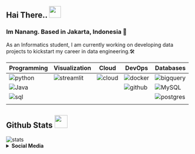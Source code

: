 ## Hai There.. <img src = "https://raw.githubusercontent.com/MartinHeinz/MartinHeinz/master/wave.gif" width = 32px height = 32px> 

### Im Nanang. Based in Jakarta, Indonesia 📍

As an Informatics student, I am currently working on developing data projects to kickstart my career in data engineering.🛠



| Programming | Visualization | Cloud          | DevOps        | Databases  |
| ----------- | ------------- | -------------- | --------------|------------|
| ![python](https://img.shields.io/badge/Python-3776AB?style=flat-square&logo=python&logoColor=white)     | ![streamlit](https://img.shields.io/badge/Streamlit-FF4B4B?style=flat-square&logo=streamlit&logoColor=white) | ![cloud](https://img.shields.io/badge/Google_Cloud-4285F4?style=flat-square&logo=googlecloud&logoColor=white)       | ![docker](https://img.shields.io/badge/Docker-2496ED?style=flat-square&logo=docker&logoColor=white)        | ![bigquery](https://img.shields.io/badge/BigQuery-669DF6?style=flat-square&logo=googlebigquery&logoColor=white) |
| ![Java](https://img.shields.io/badge/Java-ED8B00?style=flat-square&logo=sqlite&logoColor=white)  | ![]() |  | ![github](https://img.shields.io/badge/GitHub_Actions-181717?style=flat-square&logo=github&logoColor=white)| ![MySQL](https://img.shields.io/badge/MySQL-005C84?style=flat-square&logo=sqlite&logoColor=white)  |
| ![sql](https://img.shields.io/badge/SQL-003B57?style=flat-square&logo=sqlite&logoColor=white) | | | ![]() | ![postgres](https://img.shields.io/badge/PostgreSQL-4169E1?style=flat-square&logo=postgresql&logoColor=white) |
| ![]() | | |


## Github Stats <img src = "https://i.pinimg.com/originals/65/c4/f4/65c4f452571be1261e9c623f7da488ac.gif" width = 35px height = 35px>

<div>
  <img alt="stats" src="https://github-readme-stats.vercel.app/api?username=Naneve-byte&show_icons=true&theme=transparent&hide_border=true">
</div>


<details>
<summary><b>Social Media</b></summary><br>

- **[Email](nanang.febrianto.nf@gmail.com)**
- **[LinkedIn](https://www.linkedin.com/in/nanang-dwi-febrianto-113825214/)1/)**

</details>
